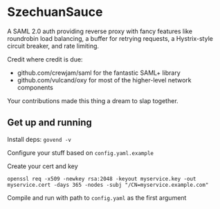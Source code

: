 # SzechuanSauce

A SAML 2.0 auth providing reverse proxy with fancy features like roundrobin
load balancing, a buffer for retrying requests, a Hystrix-style circuit breaker,
and rate limiting.

Credit where credit is due:
- github.com/crewjam/saml for the fantastic SAML+ library
- github.com/vulcand/oxy for most of the higher-level network components

Your contributions made this thing a dream to slap together.

## Get up and running
Install deps:
`govend -v`

Configure your stuff based on `config.yaml.example`

Create your cert and key

```openssl req -x509 -newkey rsa:2048 -keyout myservice.key -out myservice.cert -days 365 -nodes -subj "/CN=myservice.example.com"```

Compile and run with path to `config.yaml` as the first argument
